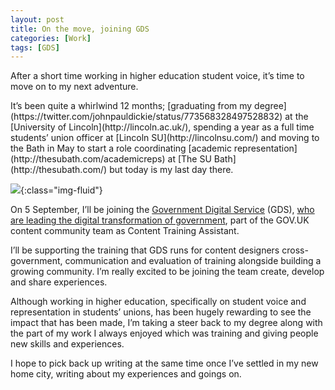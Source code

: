```yaml
---
layout: post
title: On the move, joining GDS
categories: [Work]
tags: [GDS]
---
```


<p class="lead">After a short time working in higher education student voice, it’s time to move on to my next adventure.
</p>
<!--more-->
It’s been quite a whirlwind 12 months; [graduating from my
degree](https://twitter.com/johnpauldickie/status/773568328497528832) at the
[University of Lincoln](http://lincoln.ac.uk/), spending a year as a full time
students’ union officer at [Lincoln SU](http://lincolnsu.com/) and moving to the
Bath in May to start a role coordinating [academic
representation](http://thesubath.com/academicreps) at [The SU
Bath](http://thesubath.com/) but today is my last day there.

![](https://cdn-images-1.medium.com/max/1200/1*sDffW5pluJKI9hRNN9G7Mg.png){:class="img-fluid"}

On 5 September, I’ll be joining the [Government Digital
Service](http://gov.uk/gds) (GDS), [who are leading the digital transformation
of government](https://gds.blog.gov.uk/about/), part of the GOV.UK content
community team as Content Training Assistant.

I’ll be supporting the training that GDS runs for content designers
cross-government, communication and evaluation of training alongside building a
growing community. I’m really excited to be joining the team create, develop and
share experiences.

Although working in higher education, specifically on student voice and
representation in students’ unions, has been hugely rewarding to see the impact
that has been made, I’m taking a steer back to my degree along with the part of
my work I always enjoyed which was training and giving people new skills and
experiences.

I hope to pick back up writing at the same time once I’ve settled in my new home
city, writing about my experiences and goings on.
